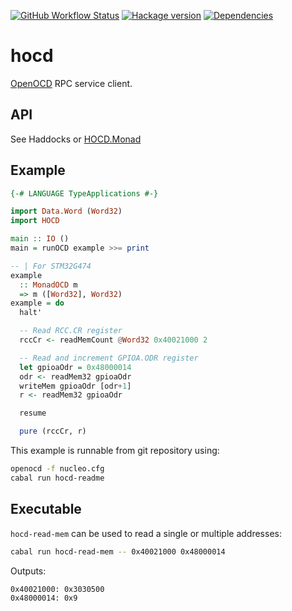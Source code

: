 [![GitHub Workflow Status](https://img.shields.io/github/actions/workflow/status/DistRap/hocd/ci.yaml?branch=main)](https://github.com/DistRap/hocd/actions/workflows/ci.yaml)
[![Hackage version](https://img.shields.io/hackage/v/hocd.svg?color=success)](https://hackage.haskell.org/package/hocd)
[![Dependencies](https://img.shields.io/hackage-deps/v/hocd?label=Dependencies)](https://packdeps.haskellers.com/feed?needle=hocd)

# hocd

[OpenOCD] RPC service client.

[OpenOCD]: https://openocd.org/

## API

See Haddocks or [HOCD.Monad]

[HOCD.Monad]: ./src/HOCD/Monad.hs

## Example

```haskell
{-# LANGUAGE TypeApplications #-}

import Data.Word (Word32)
import HOCD

main :: IO ()
main = runOCD example >>= print

-- | For STM32G474
example
  :: MonadOCD m
  => m ([Word32], Word32)
example = do
  halt'

  -- Read RCC.CR register
  rccCr <- readMemCount @Word32 0x40021000 2

  -- Read and increment GPIOA.ODR register
  let gpioaOdr = 0x48000014
  odr <- readMem32 gpioaOdr
  writeMem gpioaOdr [odr+1]
  r <- readMem32 gpioaOdr

  resume

  pure (rccCr, r)
```

This example is runnable from git repository using:

```sh
openocd -f nucleo.cfg
cabal run hocd-readme
```

## Executable

`hocd-read-mem` can be used to read a single or multiple
addresses:

```sh
cabal run hocd-read-mem -- 0x40021000 0x48000014
```

Outputs:

```
0x40021000: 0x3030500
0x48000014: 0x9
```
